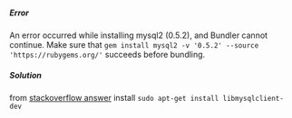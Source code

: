 ##### Error 
An error occurred while installing mysql2 (0.5.2), and Bundler cannot continue.
Make sure that `gem install mysql2 -v '0.5.2' --source 'https://rubygems.org/'` succeeds before bundling.

##### Solution 
from [stackoverflow answer](https://stackoverflow.com/a/45474878/5863487 "https://stackoverflow.com/a/45474878/5863487") install `sudo apt-get install libmysqlclient-dev`